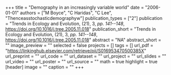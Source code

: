 +++
title = "Demography in an increasingly variable world"
date = "2006-01-01"
authors = ["M Boyce", "C Haridas", "C Lee", "Thenceasstochasticdemographyw"]
publication_types = ["2"]
publication = "Trends in Ecology and Evolution, (21), 3, _pp. 141--148_, https://doi.org/10.1016/j.tree.2005.11.018"
publication_short = "Trends in Ecology and Evolution, (21), 3, _pp. 141--148_, https://doi.org/10.1016/j.tree.2005.11.018"
abstract = "NA"
abstract_short = ""
image_preview = ""
selected = false
projects = []
tags = []
url_pdf = "https://linkinghub.elsevier.com/retrieve/pii/S016953470500385X"
url_preprint = ""
url_code = ""
url_dataset = ""
url_project = ""
url_slides = ""
url_video = ""
url_poster = ""
url_source = ""
math = true
highlight = true
[header]
image = ""
caption = ""
+++
